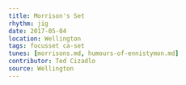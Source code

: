 ```yaml
---
title: Morrison's Set
rhythm: jig
date: 2017-05-04
location: Wellington
tags: focusset ca-set
tunes: [morrisons.md, humours-of-ennistymon.md]
contributor: Ted Cizadlo
source: Wellington
---
```


